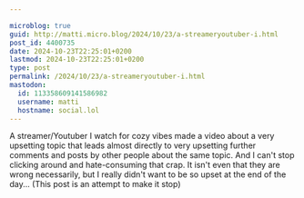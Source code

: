 ```yaml
---

microblog: true
guid: http://matti.micro.blog/2024/10/23/a-streameryoutuber-i.html
post_id: 4400735
date: 2024-10-23T22:25:01+0200
lastmod: 2024-10-23T22:25:01+0200
type: post
permalink: /2024/10/23/a-streameryoutuber-i.html
mastodon:
  id: 113358609141586982
  username: matti
  hostname: social.lol
---
```

A streamer/Youtuber I watch for cozy vibes made a video about a very upsetting topic that leads almost directly to very upsetting further comments and posts by other people about the same topic. And I can't stop clicking around and hate-consuming that crap. It isn't even that they are wrong necessarily, but I really didn't want to be so upset at the end of the day... (This post is an attempt to make it stop)
